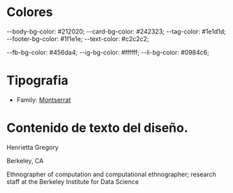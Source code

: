 # Colores
--body-bg-color: #212020;
--card-bg-color: #242323;
--tag-color: #1e1d1d;
--footer-bg-color: #1f1e1e;
--text-color: #c2c2c2;

--fb-bg-color: #456da4;
--ig-bg-color: #ffffff;
--li-bg-color: #0984c6;

# Tipografia
- Family: [Montserrat](https://fonts.google.com/specimen/Poppins)

# Contenido de texto del diseño.
Henrietta Gregory

Berkeley, CA

Ethnographer of computation and computational ethnographer; research staff at the Berkeley Institute for Data Science

